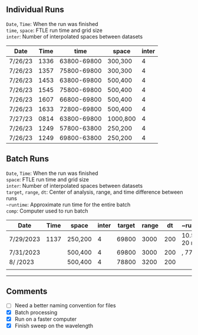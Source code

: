 ## Individual Runs
`Date`, `Time`: When the run was finished  
`time`, `space`: FTLE run time and grid size  
`inter`: Number of interpolated spaces between datasets  

| Date    | Time | time        | space    | inter |
|---------|------|-------------|----------|-------|
| 7/26/23 | 1336 | 63800-69800 | 300,300  | 4     |
| 7/26/23 | 1357 | 75800-69800 | 300,300  | 4     |
| 7/26/23 | 1453 | 63800-69800 | 500,400  | 4     |
| 7/26/23 | 1545 | 75800-69800 | 500,400  | 4     |
| 7/26/23 | 1607 | 66800-69800 | 500,400  | 4     |
| 7/26/23 | 1633 | 72800-69800 | 500,400  | 4     |
| 7/27/23 | 0814 | 63800-69800 | 1000,800 | 4     |
| 7/26/23 | 1249 | 57800-63800 | 250,200  | 4     |
| 7/26/23 | 1249 | 69800-63800 | 250,200  | 4     |

## Batch Runs
`Date`, `Time`: When the run was finished  
`space`: FTLE run time and grid size  
`inter`: Number of interpolated spaces between datasets   
`target`, `range`, `dt`:  Center of analysis, range, and time difference between runs    
`~runtime`: Approximate run time for the entire batch   
`comp`: Computer used to run batch 

| Date      | Time | space   | inter |  target | range | dt  |     ~runtime     | comp |
|-----------|------|---------|-------|---------|-------|-----|------------------|------|
| 7/29/2023 | 1137 | 250,200 | 4     | 69800   | 3000  | 200 | 10.5 hrs, 20 min | hp   |
| 7/31/2023 |      | 500,400 | 4     | 69800   | 3000  | 200 |         , 77 min | hp   |
| 8/  /2023 |      | 500,400 | 4     | 78800   | 3200  | 200 |                  | vr   |      
|           |      |         |       |         |       |     |                  |      |

---
## Comments
- [ ] Need a better naming convention for files
- [x] Batch processing
- [x] Run on a faster computer
- [x] Finish sweep on the wavelength

